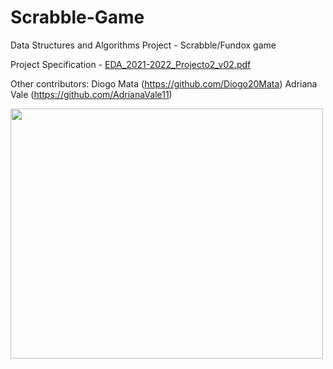 # Scrabble-Game
Data Structures and Algorithms Project - Scrabble/Fundox game

Project Specification - [EDA_2021-2022_Projecto2_v02.pdf](https://github.com/marianacalado/Scrabble-Game/files/10863650/EDA_2021-2022_Projecto2_v02.pdf)

Other contributors: 
Diogo Mata (https://github.com/Diogo20Mata)
Adriana Vale (https://github.com/AdrianaVale11)


<img src="https://user-images.githubusercontent.com/93708709/222211420-4869853b-1a02-440e-bdb0-f4f64832dca3.png" width="500" height="400">

